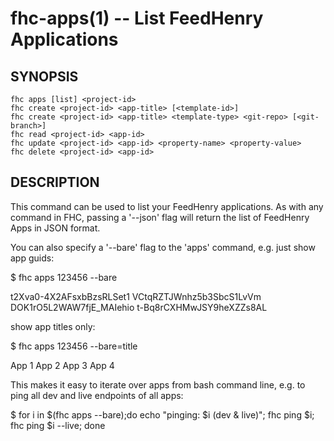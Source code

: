 fhc-apps(1) -- List FeedHenry Applications
==========================================

## SYNOPSIS

    fhc apps [list] <project-id>
    fhc create <project-id> <app-title> [<template-id>]
    fhc create <project-id> <app-title> <template-type> <git-repo> [<git-branch>]
    fhc read <project-id> <app-id>
    fhc update <project-id> <app-id> <property-name> <property-value>
    fhc delete <project-id> <app-id>
    
## DESCRIPTION

This command can be used to list your FeedHenry applications. As with any command in FHC, passing a '--json' flag will return the list of FeedHenry Apps in JSON format.

You can also specify a '--bare' flag to the 'apps' command, e.g. just show app guids:

$ fhc apps 123456 --bare

t2Xva0-4X2AFsxbBzsRLSet1
VCtqRZTJWnhz5b3SbcS1LvVm
DOK1rO5L2WAW7fjE_MAIehio
t-Bq8rCXHMwJSY9heXZZs8AL

show app titles only:

$ fhc apps 123456 --bare=title

App 1 
App 2
App 3
App 4

This makes it easy to iterate over apps from bash command line, e.g. to ping all dev and live endpoints of all apps:

$ for i in $(fhc apps --bare);do echo "pinging: $i (dev & live)"; fhc ping $i; fhc ping $i --live; done


